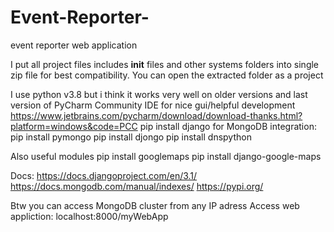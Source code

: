 # Event-Reporter-
event reporter web application

I put all project files includes __init__ files and other systems folders into single zip file for best compatibility. You can open the extracted folder as a project

I use python v3.8 but i think it works very well on older versions and last version of PyCharm Community IDE for nice gui/helpful development
https://www.jetbrains.com/pycharm/download/download-thanks.html?platform=windows&code=PCC
pip install django
for MongoDB integration:
pip install pymongo
pip install djongo
pip install dnspython


Also useful modules
pip install googlemaps
pip install django-google-maps

Docs:
https://docs.djangoproject.com/en/3.1/
https://docs.mongodb.com/manual/indexes/
https://pypi.org/

Btw you can access MongoDB cluster from any IP adress
Access web appliction: localhost:8000/myWebApp

